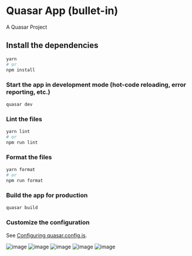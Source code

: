 # Quasar App (bullet-in)

A Quasar Project

## Install the dependencies
```bash
yarn
# or
npm install
```

### Start the app in development mode (hot-code reloading, error reporting, etc.)
```bash
quasar dev
```


### Lint the files
```bash
yarn lint
# or
npm run lint
```


### Format the files
```bash
yarn format
# or
npm run format
```

### Build the app for production

```bash
quasar build
```

### Customize the configuration
See [Configuring quasar.config.js](https://v2.quasar.dev/quasar-cli-webpack/quasar-config-js).

![image](https://user-images.githubusercontent.com/60313827/191823677-19187e0c-a86e-4909-a6d8-77ae1cfb616e.png)
![image](https://user-images.githubusercontent.com/60313827/191822992-6a1463b6-c54e-48fa-835a-e20152feeadc.png)
![image](https://user-images.githubusercontent.com/60313827/191823446-2e67dcc5-819e-455a-be26-3048a2032dc2.png)
![image](https://user-images.githubusercontent.com/60313827/191823221-518984de-f111-4e95-82f9-c249bc66c85c.png)
![image](https://user-images.githubusercontent.com/60313827/190926659-f343da9b-0639-4347-9afa-a4b6c0d3bce8.png)







